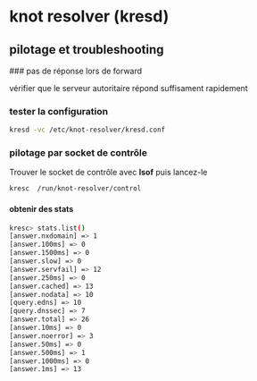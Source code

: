 # knot resolver (kresd)

## pilotage et troubleshooting

### pas de réponse lors de forward

vérifier que le serveur autoritaire répond suffisament rapidement

### tester la configuration

```bash
kresd -vc /etc/knot-resolver/kresd.conf
```

### pilotage par socket de contrôle

Trouver le socket de contrôle avec **lsof** puis lancez-le 

```bash
kresc  /run/knot-resolver/control
```

#### obtenir des stats

```bash
kresc> stats.list()
[answer.nxdomain] => 1
[answer.100ms] => 0
[answer.1500ms] => 0
[answer.slow] => 0
[answer.servfail] => 12
[answer.250ms] => 0
[answer.cached] => 13
[answer.nodata] => 10
[query.edns] => 10
[query.dnssec] => 7
[answer.total] => 26
[answer.10ms] => 0
[answer.noerror] => 3
[answer.50ms] => 0
[answer.500ms] => 1
[answer.1000ms] => 0
[answer.1ms] => 13
```
